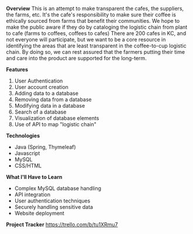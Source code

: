 
**Overview**
This is an attempt to make transparent the cafes, the suppliers, the farms, etc. It's the cafe's responsibility to make sure their coffee is ethically sourced from farms that benefit their communities. We hope to make the public aware if they do by cataloging the logistic chain from plant to cafe (farms to coffees, coffees to cafes) There are 200 cafes in KC, and not everyone will participate, but we want to be a core resource in identifying the areas that are least transparent in the coffee-to-cup logistic chain. By doing so, we can rest assured that the farmers putting their time and care into the product are supported for the long-term.

**Features**

 1. User Authentication
 2. User account creation
 3. Adding data to a database
 4. Removing data from a database
 5. Modifying data in a database
 6. Search of a database
 7. Visualization of database elements
 8. Use of API to map "logistic chain"

**Technologies**

 - Java (Spring, Thymeleaf)
 - Javascript
 - MySQL
 - CSS/HTML

**What I'll Have to Learn**

 - Complex MySQL database handling
 - API integration
 - User authentication techniques
 - Securely handling sensitive data
 - Website deployment

**Project Tracker**
https://trello.com/b/tu1XRmu7
